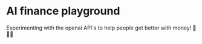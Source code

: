 # AI finance playground

Experimenting with the openai API's to help people get better with money! 🤑🤑🤑